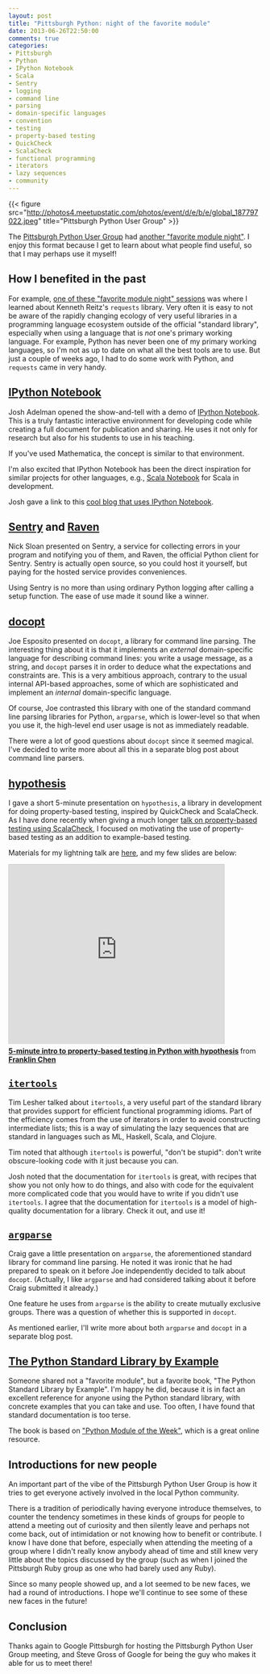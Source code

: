 ```yaml
---
layout: post
title: "Pittsburgh Python: night of the favorite module"
date: 2013-06-26T22:50:00
comments: true
categories: 
- Pittsburgh
- Python
- IPython Notebook
- Scala
- Sentry
- logging
- command line
- parsing
- domain-specific languages
- convention
- testing
- property-based testing
- QuickCheck
- ScalaCheck
- functional programming
- iterators
- lazy sequences
- community
---
```

{{< figure src="http://photos4.meetupstatic.com/photos/event/d/e/b/e/global_187797022.jpeg" title="Pittsburgh Python User Group" >}}

The [Pittsburgh Python User Group](http://www.meetup.com/pghpython/) had [another "favorite module night"](http://www.meetup.com/pghpython/events/120442102). I enjoy this format because I get to learn about what people find useful, so that I may perhaps use it myself!

## How I benefited in the past

For example, [one of these "favorite module night" sessions](http://franklinchen.com/blog/2012/08/23/pittsburgh-python-meetup-i-gave-my-first-lightning-talk-ever-the-topic-was-scons/) was where I learned about Kenneth Reitz's `requests` library. Very often it is easy to not be aware of the rapidly changing ecology of very useful libraries in a programming language ecosystem outside of the official "standard library", especially when using a language that is *not* one's primary working language. For example, Python has never been one of my primary working languages, so I'm not as up to date on what all the best tools are to use. But just a couple of weeks ago, I had to do some work with Python, and `requests` came in very handy.

## [IPython Notebook](http://ipython.org/notebook.html)

Josh Adelman opened the show-and-tell with a demo of [IPython Notebook](http://ipython.org/notebook.html). This is a truly fantastic interactive environment for developing code while creating a full document for publication and sharing. He uses it not only for research but also for his students to use in his teaching.

If you've used Mathematica, the concept is similar to that environment.

I'm also excited that IPython Notebook has been the direct inspiration for similar projects for other languages, e.g., [Scala Notebook](https://github.com/Bridgewater/scala-notebook) for Scala in development.

Josh gave a link to this [cool blog that uses IPython Notebook](http://jakevdp.github.io/).

## [Sentry](https://getsentry.com/welcome/) and [Raven](http://raven.readthedocs.org/en/latest/)

Nick Sloan presented on Sentry, a service for collecting errors in your program and notifying you of them, and Raven, the official Python client for Sentry. Sentry is actually open source, so you could host it yourself, but paying for the hosted service provides conveniences.

Using Sentry is no more than using ordinary Python logging after calling a setup function. The ease of use made it sound like a winner.

## [docopt](http://docopt.org/)

Joe Esposito presented on `docopt`, a library for command line parsing. The interesting thing about it is that it implements an *external* domain-specific language for describing command lines: you write a usage message, as a string, and `docopt` parses it in order to deduce what the expectations and constraints are. This is a very ambitious approach, contrary to the usual internal API-based approaches, some of which are sophisticated and implement an *internal* domain-specific language.

Of course, Joe contrasted this library with one of the standard command line parsing libraries for Python, `argparse`, which is lower-level so that when you use it, the high-level end user usage is not as immediately readable.

There were a lot of good questions about `docopt` since it seemed magical. I've decided to write more about all this in a separate blog post about command line parsers.

## [hypothesis](https://pypi.python.org/pypi/hypothesis)

I gave a short 5-minute presentation on `hypothesis`, a library in development for doing property-based testing, inspired by QuickCheck and ScalaCheck. As I have done recently when giving a much longer [talk on property-based testing using ScalaCheck](http://franklinchen.com/blog/2013/04/11/my-pittsburgh-scala-meetup-talk-on-property-based-testing-using-scalacheck/), I focused on motivating the use of property-based testing as an addition to example-based testing.

Materials for my lightning talk are [here](https://github.com/franklinchen/lightning-talk-on-hypothesis), and my few slides are below:

<iframe src="http://www.slideshare.net/slideshow/embed_code/23548866" width="427" height="356" frameborder="0" marginwidth="0" marginheight="0" scrolling="no" style="border:1px solid #CCC;border-width:1px 1px 0;margin-bottom:5px" allowfullscreen webkitallowfullscreen mozallowfullscreen> </iframe> <div style="margin-bottom:5px"> <strong> <a href="http://www.slideshare.net/FranklinChen/handout-23548866" title="5-minute intro to property-based testing in Python with hypothesis" target="_blank">5-minute intro to property-based testing in Python with hypothesis</a> </strong> from <strong><a href="http://www.slideshare.net/FranklinChen" target="_blank">Franklin Chen</a></strong> </div>

## [`itertools`](http://docs.python.org/2/library/itertools.html)

Tim Lesher talked about `itertools`, a very useful part of the standard library that provides support for efficient functional programming idioms. Part of the efficiency comes from the use of iterators in order to avoid constructing intermediate lists; this is a way of simulating the lazy sequences that are standard in languages such as ML, Haskell, Scala, and Clojure.

Tim noted that although `itertools` is powerful, "don't be stupid": don't write obscure-looking code with it just because you can.

Josh noted that the documentation for `itertools` is great, with recipes that show you not only how to do things, and also with code for the equivalent more complicated code that you would have to write if you didn't use `itertools`. I agree that the documentation for `itertools` is a model of high-quality documentation for a library. Check it out, and use it!

## [`argparse`](http://docs.python.org/dev/library/argparse.html)

Craig gave a little presentation on `argparse`, the aforementioned standard library for command line parsing. He noted it was ironic that he had prepared to speak on it before Joe independently decided to talk about `docopt`. (Actually, I like `argparse` and had considered talking about it before Craig submitted it already.)

One feature he uses from `argparse` is the ability to create mutually exclusive groups. There was a question of whether this is supported in `docopt`.

As mentioned earlier, I'll write more about both `argparse` and `docopt` in a separate blog post.

## [The Python Standard Library by Example](http://doughellmann.com/python-standard-library-by-example)

Someone shared not a "favorite module", but a favorite book, "The Python Standard Library by Example". I'm happy he did, because it is in fact an excellent reference for anyone using the Python standard library, with concrete examples that you can take and use. Too often, I have found that standard documentation is too terse.

The book is based on ["Python Module of the Week"](http://pymotw.com/2/), which is a great online resource.

## Introductions for new people

An important part of the vibe of the Pittsburgh Python User Group is how it tries to get everyone actively involved in the local Python community.

There is a tradition of periodically having everyone introduce themselves, to counter the tendency sometimes in these kinds of groups for people to attend a meeting out of curiosity and then silently leave and perhaps not come back, out of intimidation or not knowing how to benefit or contribute. I know I have done that before, especially when attending the meeting of a group where I didn't really know anybody ahead of time and still knew very little about the topics discussed by the group (such as when I joined the Pittsburgh Ruby group as one who had barely used any Ruby).

Since so many people showed up, and a lot seemed to be new faces, we had a round of introductions. I hope we'll continue to see some of these new faces in the future!

## Conclusion

Thanks again to Google Pittsburgh for hosting the Pittsburgh Python User Group meeting, and Steve Gross of Google for being the guy who makes it able for us to meet there!

